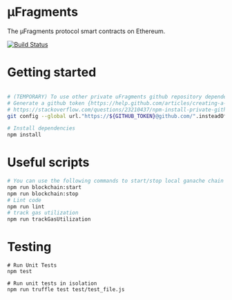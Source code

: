 # μFragments
The μFragments protocol smart contracts on Ethereum.

[![Build Status](https://travis-ci.com/frgprotocol/uFragments.svg?token=xxNsLhLrTiyG3pc78i5v&branch=master)](https://travis-ci.com/frgprotocol/uFragments)

# Getting started
```bash

# (TEMPORARY) To use other private uFragments github repository dependencies
# Generate a github token {https://help.github.com/articles/creating-a-personal-access-token-for-the-command-line/}
# https://stackoverflow.com/questions/23210437/npm-install-private-github-repositories-by-dependency-in-package-json
git config --global url."https://${GITHUB_TOKEN}@github.com/".insteadOf git@github.com:

# Install dependencies
npm install
```

# Useful scripts
``` bash
# You can use the following commands to start/stop local ganache chain
npm run blockchain:start
npm run blockchain:stop
# Lint code
npm run lint
# track gas utilization
npm run trackGasUtilization
```

# Testing
```
# Run Unit Tests
npm test

# Run unit tests in isolation
npm run truffle test test/test_file.js
```
